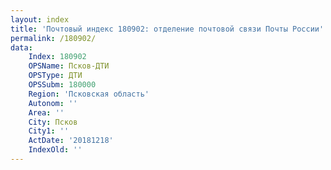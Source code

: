 ```yaml
---
layout: index
title: 'Почтовый индекс 180902: отделение почтовой связи Почты России'
permalink: /180902/
data:
    Index: 180902
    OPSName: Псков-ДТИ
    OPSType: ДТИ
    OPSSubm: 180000
    Region: 'Псковская область'
    Autonom: ''
    Area: ''
    City: Псков
    City1: ''
    ActDate: '20181218'
    IndexOld: ''
---
```

